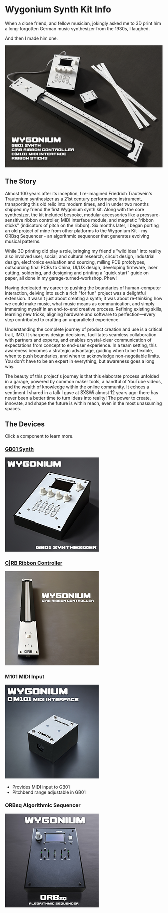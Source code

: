 # Wygonium Synth Kit Info

When a close friend, and fellow musician, jokingly asked me to 3D print him a long-forgotten German music synthesizer from the 1930s, I laughed. 

And then I made him one.

![A picture of several electronic devices that comprised the initial Wygonium synthesizer kit.](/images/WygoniumKit.png)

## The Story

Almost 100 years after its inception, I re-imagined Friedrich Trautwein's Trautonium synthesizer as a 21st century performance instrument, transporting this old relic into modern times, and in under two months shipped my friend the first Wygonium synth kit. Along with the core synthesizer, the kit included bespoke, modular accessories like a pressure-sensitive ribbon controller, MIDI interface module, and magnetic "ribbon sticks" (indicators of pitch on the ribbon). Six months later, I began porting an old project of mine from other platforms to the Wygonium Kit - my ORBsq Sequencer - an algorithmic sequencer that generates evolving musical patterns. 

While 3D printing did play a role, bringing my friend's "wild idea" into reality also involved user, social, and cultural research, circuit design, industrial design, electronics evaluation and sourcing, milling PCB prototypes, outsourcing final PCBs to China, UI/UX design, developing firmware, laser cutting, soldering, and designing and printing a "quick start" guide on <gulp> paper, all done in my garage-turned-workshop. Phew!

Having dedicated my career to pushing the boundaries of human-computer interaction, delving into such a rich "for fun" project was a delightful extension. It wasn't just about creating a synth; it was about re-thinking how we could make music, what music means as communication, and simply immersing myself in an end-to-end creative process. Refining existing skills, learning new tricks, aligning hardware and software to perfection—every step contributed to crafting an unparalleled experience.

Understanding the complete journey of product creation and use is a critical trait, IMO. It sharpens design decisions, facilitates seamless collaboration with partners and experts, and enables crystal-clear communication of expectations from concept to end-user experience. In a team setting, this awareness becomes a strategic advantage, guiding when to be flexible, when to push boundaries, and when to acknowledge non-negotiable limits. You don't have to be an expert in everything, but awareness goes a long way.

The beauty of this project's journey is that this elaborate process unfolded in a garage, powered by common maker tools, a handful of YouTube videos, and the wealth of knowledge within the online community. It echoes a sentiment I shared in a talk I gave at SXSWi almost 12 years ago: there has never been a better time to turn ideas into reality! The power to create, innovate, and shape the future is within reach, even in the most unassuming spaces.

## The Devices

Click a component to learn more.

### [GB01 Synth](/WygoniumGB01.md)

[<img src="/images/Wygonium_GB01_square.jpg">](/WygoniumGB01.md)

### [C|RB Ribbon Controller](/CRBController.md)

[<img src="/images/Wygonium_CRB_square.jpg">](/CRBController.md)

### M101 MIDI Input

![A picture of the Wygonium M101 MIDI interface.](/images/Wygonium_M101_square.jpg)

- Provides MIDI input to GB01
- Pitchbend range adjustable in GB01

### ORBsq Algorithmic Sequencer

![A picture of the Wygonium ORBsq sequencer.](/images/Wygonium_ORBsq_square.jpg)
